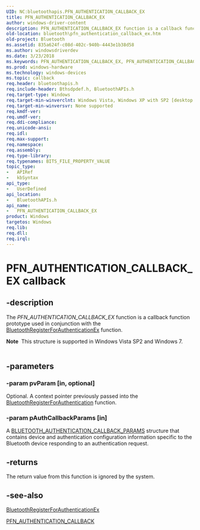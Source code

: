 ```yaml
---
UID: NC:bluetoothapis.PFN_AUTHENTICATION_CALLBACK_EX
title: PFN_AUTHENTICATION_CALLBACK_EX
author: windows-driver-content
description: PFN_AUTHENTICATION_CALLBACK_EX function is a callback function prototype used in conjunction with the BluetoothRegisterForAuthenticationEx function.
old-location: bluetooth\pfn_authentication_callback_ex.htm
old-project: Bluetooth
ms.assetid: 835a624f-c08d-402c-940b-4443e1b38d58
ms.author: windowsdriverdev
ms.date: 3/23/2018
ms.keywords: PFN_AUTHENTICATION_CALLBACK_EX, PFN_AUTHENTICATION_CALLBACK_EX callback function [Bluetooth], bluetooth.pfn_authentication_callback_ex, bluetoothapis/PFN_AUTHENTICATION_CALLBACK_EX
ms.prod: windows-hardware
ms.technology: windows-devices
ms.topic: callback
req.header: bluetoothapis.h
req.include-header: Bthsdpdef.h, BluetoothAPIs.h
req.target-type: Windows
req.target-min-winverclnt: Windows Vista, Windows XP with SP2 [desktop apps only]
req.target-min-winversvr: None supported
req.kmdf-ver: 
req.umdf-ver: 
req.ddi-compliance: 
req.unicode-ansi: 
req.idl: 
req.max-support: 
req.namespace: 
req.assembly: 
req.type-library: 
req.typenames: BITS_FILE_PROPERTY_VALUE
topic_type:
-	APIRef
-	kbSyntax
api_type:
-	UserDefined
api_location:
-	BluetoothAPIs.h
api_name:
-	PFN_AUTHENTICATION_CALLBACK_EX
product: Windows
targetos: Windows
req.lib: 
req.dll: 
req.irql: 
---
```


# PFN_AUTHENTICATION_CALLBACK_EX callback


## -description


The <i>PFN_AUTHENTICATION_CALLBACK_EX</i> function is a callback function prototype  used in conjunction with the <a href="https://msdn.microsoft.com/c9838f27-3450-4d51-be58-ce515d06d5cb">BluetoothRegisterForAuthenticationEx</a> function.
<div class="alert"><b>Note</b>  This structure is supported in Windows Vista SP2 and Windows 7.</div><div> </div>

## -parameters




### -param pvParam [in, optional]

Optional. A context pointer previously passed into the <a href="https://msdn.microsoft.com/f85dd076-9062-413f-863f-9d3baba322ad">BluetoothRegisterForAuthentication</a> function.


### -param pAuthCallbackParams [in]

A <a href="https://msdn.microsoft.com/e9c703c1-7981-4c34-a96e-0123d3655e55">BLUETOOTH_AUTHENTICATION_CALLBACK_PARAMS</a> structure that contains device and authentication configuration information specific to the Bluetooth device responding to an authentication request.


## -returns



The return value from this function is ignored by the system.




## -see-also




<a href="https://msdn.microsoft.com/c9838f27-3450-4d51-be58-ce515d06d5cb">BluetoothRegisterForAuthenticationEx</a>



<a href="https://msdn.microsoft.com/756bfea7-ad03-4fba-b591-42796e7d52ff">PFN_AUTHENTICATION_CALLBACK</a>
 

 

